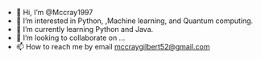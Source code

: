 - 👋 Hi, I’m @Mccray1997
- 👀 I’m interested in Python, ,Machine learning, and Quantum computing.
- 🌱 I’m currently learning Python and Java. 
- 💞️ I’m looking to collaborate on ...
- 📫 How to reach me by email mccraygilbert52@gmail.com

<!---
Mccray1997/Mccray1997 is a ✨ special ✨ repository because its `README.md` (this file) appears on your GitHub profile.
You can click the Preview link to take a look at your changes.
--->
